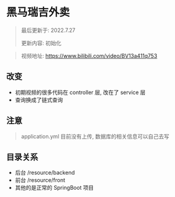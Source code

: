 # 黑马瑞吉外卖

> 最后更新于: 2022.7.27
>
> 更新内容: 初始化

> 视频地址: https://www.bilibili.com/video/BV13a411q753

## 改变
* 初期视频的很多代码在 controller 层, 改在了 service 层
* 查询换成了链式查询

## 注意
> application.yml 目前没有上传, 数据库的相关信息可以自己去写

## 目录关系
* 后台 /resource/backend
* 前台 /resource/front
* 其他的是正常的 SpringBoot 项目
